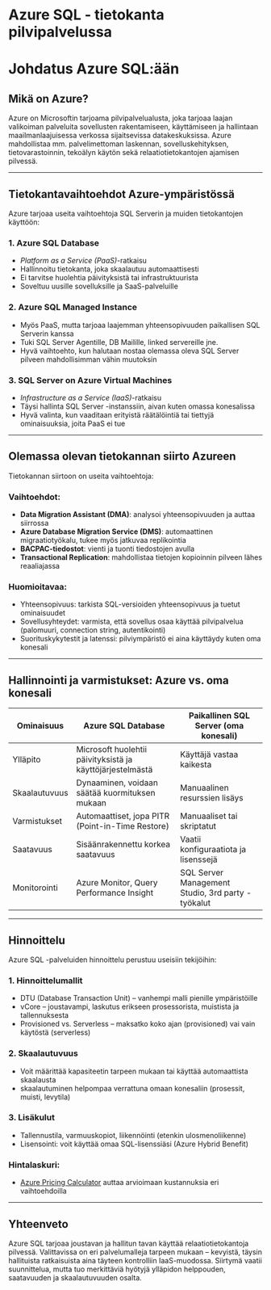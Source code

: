 # Azure SQL - tietokanta pilvipalvelussa

# Johdatus Azure SQL:ään

## Mikä on Azure?

Azure on Microsoftin tarjoama pilvipalvelualusta, joka tarjoaa laajan valikoiman palveluita sovellusten rakentamiseen, käyttämiseen ja hallintaan maailmanlaajuisessa verkossa sijaitsevissa datakeskuksissa. Azure mahdollistaa mm. palvelimettoman laskennan, sovelluskehityksen, tietovarastoinnin, tekoälyn käytön sekä relaatiotietokantojen ajamisen pilvessä.

---

## Tietokantavaihtoehdot Azure-ympäristössä

Azure tarjoaa useita vaihtoehtoja SQL Serverin ja muiden tietokantojen käyttöön:

### 1. **Azure SQL Database**
- *Platform as a Service (PaaS)*-ratkaisu
- Hallinnoitu tietokanta, joka skaalautuu automaattisesti
- Ei tarvitse huolehtia päivityksistä tai infrastruktuurista
- Soveltuu uusille sovelluksille ja SaaS-palveluille

### 2. **Azure SQL Managed Instance**
- Myös PaaS, mutta tarjoaa laajemman yhteensopivuuden paikallisen SQL Serverin kanssa
- Tuki SQL Server Agentille, DB Mailille, linked servereille jne.
- Hyvä vaihtoehto, kun halutaan nostaa olemassa oleva SQL Server pilveen mahdollisimman vähin muutoksin

### 3. **SQL Server on Azure Virtual Machines**
- *Infrastructure as a Service (IaaS)*-ratkaisu
- Täysi hallinta SQL Server -instanssiin, aivan kuten omassa konesalissa
- Hyvä valinta, kun vaaditaan erityistä räätälöintiä tai tiettyjä ominaisuuksia, joita PaaS ei tue

---

## Olemassa olevan tietokannan siirto Azureen

Tietokannan siirtoon on useita vaihtoehtoja:

### Vaihtoehdot:
- **Data Migration Assistant (DMA)**: analysoi yhteensopivuuden ja auttaa siirrossa
- **Azure Database Migration Service (DMS)**: automaattinen migraatiotyökalu, tukee myös jatkuvaa replikointia
- **BACPAC-tiedostot**: vienti ja tuonti tiedostojen avulla
- **Transactional Replication**: mahdollistaa tietojen kopioinnin pilveen lähes reaaliajassa

### Huomioitavaa:
- Yhteensopivuus: tarkista SQL-versioiden yhteensopivuus ja tuetut ominaisuudet
- Sovellusyhteydet: varmista, että sovellus osaa käyttää pilvipalvelua (palomuuri, connection string, autentikointi)
- Suorituskykytestit ja latenssi: pilviympäristö ei aina käyttäydy kuten oma konesali

---

## Hallinnointi ja varmistukset: Azure vs. oma konesali

| Ominaisuus    | Azure SQL Database                                        | Paikallinen SQL Server (oma konesali)             |
|---------------|-----------------------------------------------------------|---------------------------------------------------|
| Ylläpito      | Microsoft huolehtii päivityksistä ja käyttöjärjestelmästä | Käyttäjä vastaa kaikesta                          |
| Skaalautuvuus | Dynaaminen, voidaan säätää kuormituksen mukaan            | Manuaalinen resurssien lisäys                     |
| Varmistukset  | Automaattiset, jopa PITR (Point-in-Time Restore)          | Manuaaliset tai skriptatut                        |
| Saatavuus     | Sisäänrakennettu korkea saatavuus                         | Vaatii konfiguraatiota ja lisenssejä              |
| Monitorointi  | Azure Monitor, Query Performance Insight                  | SQL Server Management Studio, 3rd party -työkalut |

---

## Hinnoittelu

Azure SQL -palveluiden hinnoittelu perustuu useisiin tekijöihin:

### 1. **Hinnoittelumallit**
- DTU (Database Transaction Unit) – vanhempi malli pienille ympäristöille
- vCore – joustavampi, laskutus erikseen prosessorista, muistista ja tallennuksesta
- Provisioned vs. Serverless – maksatko koko ajan (provisioned) vai vain käytöstä (serverless)

### 2. **Skaalautuvuus**
- Voit määrittää kapasiteetin tarpeen mukaan tai käyttää automaattista skaalausta
- skaalautuminen helpompaa verrattuna omaan konesaliin (prosessit, muisti, levytila)

### 3. **Lisäkulut**
- Tallennustila, varmuuskopiot, liikennöinti (etenkin ulosmenoliikenne)
- Lisensointi: voit käyttää omaa SQL-lisenssiäsi (Azure Hybrid Benefit)

### Hintalaskuri:
- [Azure Pricing Calculator](https://azure.microsoft.com/en-us/pricing/calculator/) auttaa arvioimaan kustannuksia eri vaihtoehdoilla

---

## Yhteenveto

Azure SQL tarjoaa joustavan ja hallitun tavan käyttää relaatiotietokantoja pilvessä. Valittavissa on eri palvelumalleja tarpeen mukaan – kevyistä, täysin hallituista ratkaisuista aina täyteen kontrolliin IaaS-muodossa. Siirtymä vaatii suunnittelua, mutta tuo merkittäviä hyötyjä ylläpidon helppouden, saatavuuden ja skaalautuvuuden osalta.

